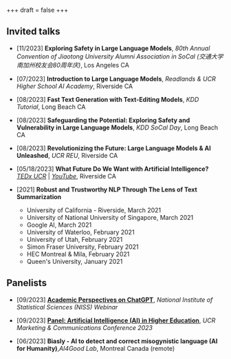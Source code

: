 +++
draft = false
+++

## Invited talks

- [11/2023] **Exploring Safety in Large Language Models**, *80th Annual Convention of Jiaotong University Alumni Association in SoCal (交通大学南加州校友会80周年庆)*, Los Angeles CA

- [07/2023] **Introduction to Large Language Models**, *Readlands & UCR Higher School AI Academy*, Riverside CA

- [08/2023] **Fast Text Generation with Text-Editing Models**, *KDD Tutorial*, Long Beach CA

- [08/2023] **Safeguarding the Potential: Exploring Safety and Vulnerability in Large Language Models**, *KDD SoCal Day*, Long Beach CA

- [08/2023] **Revolutionizing the Future: Large Language Models & AI Unleashed**, *UCR REU*, Riverside CA

- [05/18/2023] **What Future Do We Want with Artificial Intelligence?** [*TEDx UCR*](https://www.tedxucr.org/) | [*YouTube*](https://www.youtube.com/watch?v=w5fmMcrwk_I), Riverside CA


- [2021] **Robust and Trustworthy NLP Through The Lens of Text Summarization**
	- University of California - Riverside, March 2021
	- University of National University of Singapore, March 2021
	- Google AI, March 2021
	- University of Waterloo, February 2021
	- University of Utah, February 2021
	- Simon Fraser University, February 2021
	- HEC Montreal & Mila, February 2021
	- Queen's University, January 2021


## Panelists 

- [09/2023] **[Academic Perspectives on ChatGPT](https://www.niss.org/events/academic-perspectives-chatgpt)**, *National Institute of Statistical Sciences (NISS) Webinar* 

- [09/2023] **[Panel: Artificial Intelligence (AI) in Higher Education](https://brand.ucr.edu/conference-2023#11-1145-am-morning-sessions)**, *UCR Marketing & Communications Conference 2023*

- [06/2023] **Biasly - AI to detect and correct misogynistic language (AI for Humanity)**,*AI4Good Lab*, Montreal Canada (remote)

